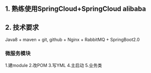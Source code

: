 ## 1. 熟练使用SpringCloud+SpringCloud alibaba
## 2. 技术要求
   Java8 + maven + git, github + Nginx + RabbitMQ + SpringBoot2.0
   ### 微服务模块
   1.建module
   2.改POM
   3.写YML
   4.主启动
   5.业务类
